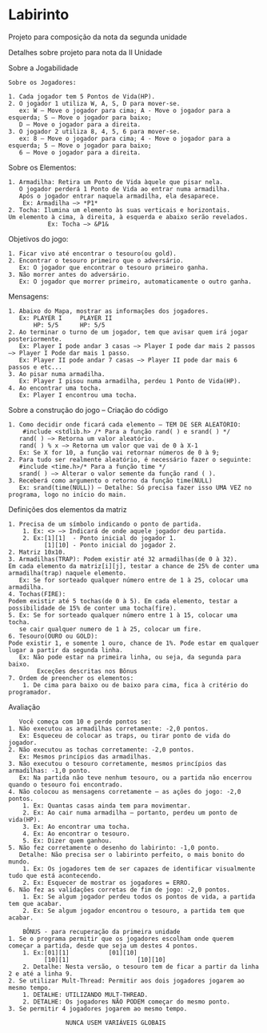 # Labirinto
Projeto para composição da nota da segunda unidade

Detalhes sobre projeto para nota da II Unidade

				
				
Sobre a Jogabilidade
					
	Sobre os Jogadores:

    1. Cada jogador tem 5 Pontos de Vida(HP).
    2. O jogador 1 utiliza W, A, S, D para mover-se.	
       ex: W – Move o jogador para cima; A - Move o jogador para a esquerda; S – Move o jogador para baixo; 
       D – Move o jogador para a direita.
    3. O jogador 2 utiliza 8, 4, 5, 6 para mover-se.	
       ex: 8 – Move o jogador para cima; 4 - Move o jogador para a esquerda; 5 – Move o jogador para baixo; 
       6 – Move o jogador para a direita.

Sobre os Elementos:

    1. Armadilha: Retira um Ponto de Vida àquele que pisar nela.
       O jogador perderá 1 Ponto de Vida ao entrar numa armadilha. 
       Após o jogador entrar naquela armadilha, ela desaparece.
       	Ex: Armadilha –> *P1*
    2. Tocha: Ilumina um elemento às suas verticais e horizontais. 
    Um elemento à cima, à direita, à esquerda e abaixo serão revelados.
               Ex: Tocha –> &P1&
               
Objetivos do jogo:

    1. Ficar vivo até encontrar o tesouro(ou gold).
    2. Encontrar o tesouro primeiro que o adversário.
       Ex: O jogador que encontrar o tesouro primeiro ganha.
    3. Não morrer antes do adversário.
       Ex: O jogador que morrer primeiro, automaticamente o outro ganha.
       
Mensagens:

    1. Abaixo do Mapa, mostrar as informações dos jogadores.
       Ex: PLAYER I		PLAYER II
           HP: 5/5		HP: 5/5
    2. Ao terminar o turno de um jogador, tem que avisar quem irá jogar posteriormente.
       Ex: Player I pode andar 3 casas –> Player I pode dar mais 2 passos –> Player I Pode dar mais 1 passo.
       Ex: Player II pode andar 7 casas –> Player II pode dar mais 6 passos e etc... 
    3. Ao pisar numa armadilha.
       Ex: Player I pisou numa armadilha, perdeu 1 Ponto de Vida(HP).
    4. Ao encontrar uma tocha.
       Ex: Player I encontrou uma tocha.
       
Sobre a construção do jogo – Criação do código

    1. Como decidir onde ficará cada elemento – TEM DE SER ALEATÓRIO:
        #include <stdlib.h> /* Para a função rand( ) e srand( ) */
       rand( ) –> Retorna um valor aleatório.
       rand( ) % x –> Retorna um valor que vai de 0 à X-1
       Ex: Se X for 10, a função vai retornar números de 0 à 9;
    2. Para tudo ser realmente aleatório, é necessário fazer o seguinte:
       #include <time.h>/* Para a função time */
       srand( ) –> Alterar o valor semente da função rand ( ).
    3. Receberá como argumento o retorno da função time(NULL)
       Ex: srand(time(NULL)) – Detalhe: Só precisa fazer isso UMA VEZ no programa, logo no início do main.

Definições dos elementos da matriz

    1. Precisa de um símbolo indicando o ponto de partida.
        1. Ex: <> –> Indicará de onde aquele jogador deu partida.
        2. Ex:[1][1]  - Ponto inicial do jogador 1.
              [1][10] - Ponto inicial do jogador 2.
    2. Matriz 10x10.
    3. Armadilhas(TRAP): Podem existir até 32 armadilhas(de 0 à 32).
    Em cada elemento da matriz[i][j], testar a chance de 25% de conter uma armadilha(trap) naquele elemento.
       Ex: Se for sorteado qualquer número entre de 1 à 25, colocar uma armadilha.
    4. Tochas(FIRE): 
    Podem existir até 5 tochas(de 0 à 5). Em cada elemento, testar a possibilidade de 15% de conter uma tocha(fire).
    5. Ex: Se for sorteado qualquer número entre 1 à 15, colocar uma tocha.
       se cair qualquer numero de 1 à 25, colocar um fire.
    6. Tesouro(OURO ou GOLD): 
    Pode existir 1, e somente 1 ouro, chance de 1%. Pode estar em qualquer lugar a partir da segunda linha.
       Ex: Não pode estar na primeira linha, ou seja, da segunda para baixo.
            Exceções descritas nos Bônus
    7. Ordem de preencher os elementos:
        1. De cima para baixo ou de baixo para cima, fica à critério do programador.

Avaliação

       Você começa com 10 e perde pontos se:
    1. Não executou as armadilhas corretamente: -2,0 pontos.
       Ex: Esqueceu de colocar as traps, ou tirar ponto de vida do jogador.
    2. Não executou as tochas corretamente: -2,0 pontos.
       Ex: Mesmos princípios das armadilhas.
    3. Não executou o tesouro corretamente, mesmos princípios das armadilhas: -1,0 ponto.
       Ex: Na partida não teve nenhum tesouro, ou a partida não encerrou quando o tesouro foi encontrado.
    4. Não colocou as mensagens corretamente – as ações do jogo: -2,0 pontos.
        1. Ex: Quantas casas ainda tem para movimentar.
        2. Ex: Ao cair numa armadilha – portanto, perdeu um ponto de vida(HP).
        3. Ex: Ao encontrar uma tocha.
        4. Ex: Ao encontrar o tesouro.
        5. Ex: Dizer quem ganhou.
    5. Não fez corretamente o desenho do labirinto: -1,0 ponto.
       Detalhe: Não precisa ser o labirinto perfeito, o mais bonito do mundo.
        1. Ex: Os jogadores tem de ser capazes de identificar visualmente tudo que está acontecendo.
        2. Ex: Esquecer de mostrar os jogadores = ERRO. 
    6. Não fez as validações corretas de fim de jogo: -2,0 pontos.
        1. Ex: Se algum jogador perdeu todos os pontos de vida, a partida tem que acabar.
        2. Ex: Se algum jogador encontrou o tesouro, a partida tem que acabar.

		BÔNUS - para recuperação da primeira unidade
    1. Se o programa permitir que os jogadores escolham onde querem começar a partida, desde que seja um destes 4 pontos.
        1. Ex:[01][1]			[01][10]
              [10][1]                   [10][10]
        2. Detalhe: Nesta versão, o tesouro tem de ficar a partir da linha 2 e até a linha 9.
    2. Se utilizar Mult-Thread: Permitir aos dois jogadores jogarem ao mesmo tempo.
        1. DETALHE: UTILIZANDO MULT-THREAD.
        2. DETALHE: Os jogadores NÃO PODEM começar do mesmo ponto.
    3. Se permitir 4 jogadores jogarem ao mesmo tempo.
  
					NUNCA USEM VARIÁVEIS GLOBAIS
